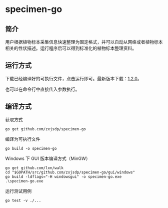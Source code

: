 # specimen-go

## 简介

用户根据植物标本采集信息快速整理为固定格式，并可以自动从网络或者植物标本相关的性状描述。运行程序后可以得到标准化的植物标本整理资料。

## 运行方式

下载已经编译好的可执行文件，点击运行即可。最新版本下载：[1.2.0](https://github.com/zxjsdp/specimen-go/releases)。

也可以在命令行中直接传入参数执行。

## 编译方式

获取方式

    go get github.com/zxjsdp/specimen-go

编译为可执行文件

    go build -o specimen-go
    
Windows 下 GUI 版本编译方式（MinGW）

    go get github.com/lxn/walk
    cd "$GOPATH/src/github.com/zxjsdp/specimen-go/gui/windows"
    go build -ldflags="-H windowsgui" -o specimen-go.exe
    .\specimen-go.exe
   
运行测试用例

    go test -v ./...

